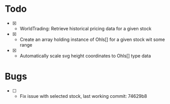 # Todo

- [x] - WorldTrading: Retrieve historical pricing data for a given stock
- [x] - Create an array holding instance of Ohls[] for a given stock wit some range
- [x] - Automatically scale svg height coordinates to Ohls[] type data

# Bugs
- [ ] - Fix issue with selected stock, last working commit: 74629b8
